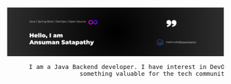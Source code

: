 ![profile.png](https://github.com/ansuman-satapathy/ansuman-satapathy/blob/main/assets/profile.png)






<pre>      I am a Java Backend developer. I have interest in DevOps. I hope to combine these two someday and create 
                    something valuable for the tech community. Let's connect and work together.

</pre>



